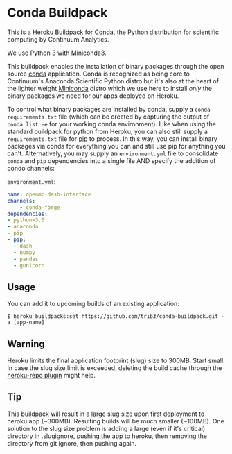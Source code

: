 Conda Buildpack
===============

This is a [Heroku Buildpack](https://devcenter.heroku.com/articles/buildpacks) for [Conda](http://conda.pydata.org/), the Python distribution for scientific computing by Continuum Analytics.

We use Python 3 with Miniconda3. 

This buildpack enables the installation of binary packages through the
open source [conda](http://conda.pydata.org/) application.  Conda is
recognized as being core to Continuum's Anaconda Scientific Python distro
but it's also at the heart of the lighter weight
[Miniconda](http://conda.pydata.org/miniconda.html) distro which we use
here to install _only_ the binary packages we need for our apps deployed
on Heroku.

To control what binary packages are installed by conda, supply a
`conda-requirements.txt` file (which can be created by capturing the output
of `conda list -e` for your working conda environment).
Like when using the standard buildpack for python from Heroku, you can also
still supply a `requirements.txt` file for [pip](https://github.com/pypa/pip)
to process.  In this way, you can install binary packages via conda for
everything you can and still use pip for anything you can't.
Alternatively, you may supply an `environment.yml` file to consolidate `conda` 
and `pip` dependencies into a single file AND specify the addition of 
condo channels:

`environment.yml`:

```yml
name: openmc-dash-interface
channels:
    - conda-forge
dependencies:
- python=3.6
- anaconda
- pip
- pip:
  - dash
  - numpy
  - pandas
  - gunicorn
```



Usage
-----

You can add it to upcoming builds of an existing application:

```console
$ heroku buildpacks:set https://github.com/trib3/conda-buildpack.git -a [app-name]
```


## Warning

Heroku limits the final application footprint (slug) size to 300MB. Start small. In case the slug size limit is exceeded, deleting the build cache through the [heroku-repo plugin](https://github.com/heroku/heroku-repo#purge_cache) might help.

## Tip
This buildpack will result in a large slug size upon first deployment to heroku app (~300MB). Resulting builds will be much smaller (~100MB). One solution to the slug size problem is adding a large (even if it's critical) directory in .slugignore, pushing the app to heroku, then removing the directory from git ignore, then pushing again. 


